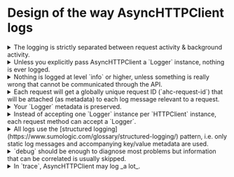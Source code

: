 # Design of the way AsyncHTTPClient logs

<details>
  <summary>The logging is strictly separated between request activity & background activity.</summary>
  AsyncHTTPClient is very much a request-driven library. Almost all work happens when you invoke a request, say `httpClient.get(someURL)`. To preserve the metadata you may have attached to your current `Logger`, we accept a `logger: Logger` parameter on each request. For example to so a `GET` request with logging use the following code.

```swift
httpClient.get(someURL, logger: myLogger)
```

  Apart from the request-driven work, AsyncHTTPClient does do some very limited amount of background work, for example expiring connections that stayed unused in the connection pool for too long. Logs associated with the activity from background tasks can be seen only if you attach a `Logger` in `HTTPClient`'s initialiser like below.

```swift
HTTPClient(eventLoopGroupProvider: .shared(group),
           backgroundActivityLogger: self.myBackgroundLogger)
```

The rationale for the strict separation is the correct propagation of the `Logger`'s `metadata`. You are likely to attach request specific information to a `Logger` before passing it to one of AsyncHTTPClient's request methods. This metadata will then be correctly attached to all log messages that occur from AsyncHTTPClient processing this request.

If AsyncHTTPClient does some work in the background (like closing a connection that was long idle) however you likely do _not_ want the request-specific information from some previous request to be attached to those messages. Therefore, those messages get logged with the `backgroundActivityLogger` passed to HTTPClient's initialiser.
</details>
<details>
  <summary>Unless you explicitly pass AsyncHTTPClient a `Logger` instance, nothing is ever logged.</summary>
  AsyncHTTPClient is useful in many places where you wouldn't want to log, for example a command line HTTP client. Also, we do not want to change its default behaviour in a minor release.
</details>
<details>
  <summary>Nothing is logged at level `info` or higher, unless something is really wrong that cannot be communicated through the API.</summary>
  Fundamentally, AsyncHTTPClient performs a simple task, it makes a HTTP request and communicates the outcome back via its API. In normal usage, we would not expect people to want AsyncHTTPClient to log. In certain scenarios, for example when debugging why a request takes longer than expected it may however be useful to get information about AsyncHTTPClient's connection pool. That is when enabling logging may become useful.
</details>
<details>
  <summary>Each request will get a globally unique request ID (`ahc-request-id`) that will be attached (as metadata) to each log message relevant to a request.</summary>
  When many concurrent requests are active, it can be challenging to figure out which log message is associated with which request. To facilitate this task, AsyncHTTPClient will add a metadata field `ahc-request-id` to each log message so you can first find the request ID that is causing issues and then filter only messages with that ID.
</details>
<details>
  <summary>Your `Logger` metadata is preserved.</summary>
  AsyncHTTPClient accepts a `Logger` on every request method. This means that all the metadata you have attached, will be present on log messages issued by AsyncHTTPClient.

 For example, if you attach `["my-system-req-uuid": "84B453E0-0DFD-4B4B-BF22-3434812C9015"]` and then do two requests using AsyncHTTPClient, both of those requests will carry `"my-system-req-uuid` as well as AsyncHTTPClient's `ahc-request-id`. This allows you to filter all HTTP request made from one of your system's requests whilst still disambiguating the HTTP requests (they will have different `ahc-request-id`s.
</details>
<details>
  <summary>Instead of accepting one `Logger` instance per `HTTPClient` instance, each request method can accept a `Logger`.</summary>
  This allows AsyncHTTPClient to preserve your metadata and add its own metadata such as `ahc-request-id`.
</details>
<details>
  <summary>All logs use the [structured logging](https://www.sumologic.com/glossary/structured-logging/) pattern, i.e. only static log messages and accompanying key/value metadata are used.</summary>
  None of the log messages issued by AsyncHTTPClient will use String interpolation which means they will always be the exact same message.

  For example when AsyncHTTPClient wants to tell you it got an actual network connection to perform a request on, it will give the logger the following pieces of information:

  - message: `got connection for request`
  - metadata (the values are example):
    - `ahc-request-id`: `0`
    - `ahc-connection`: `SocketChannel { BaseSocket { fd=15 }, active = true, localAddress = Optional([IPv4]127.0.0.1/127.0.0.1:54459), remoteAddress = Optional([IPv4]127.0.0.1/127.0.0.1:54457) }`

  As you can see above, the log message doesn't actually contain the request or the network connection. Both of those pieces of information are in the `metadata`.

  The rationale is that many people use log aggregation systems where it is very useful to aggregate, search and group by log message, or specific metadata values. This is greatly simplified by using a constant string (relatively stable) string and explicitly marked metadata values which make it easy to filter by.
</details>
<details>
  <summary>`debug` should be enough to diagnose most problems but information that can be correlated is usually skipped.</summary>
  When crafting log messages, it's often hard to strike a balance between logging everything and logging just enough. A rule of thumb is that you have to assume someone may be running with `logLevel = .debug` in production. So it can't be too much. Yet `.trace` can log everything you would need to know when debugging a tricky implementation issue. We assume nobody is running in production with `logLevel = .trace`.

  The problem with logging everything is that logging itself becomes very slow. We want logging in `debug` level to still be reasonably performant and therefore avoid logging information that can be correlated from other log messages.

  For example, AsyncHTTPClient may tell you in two log messages that it `got a connection` (from the connection pool) and a little later that it's `parking connection` (in the connection pool). Just like all messages, both of them will have an associated `ahc-request-id` which makes it possible to correlate the two log messages. The message that logs that we actually got a network connection will also include information about this network connection. The message that we're now parking the connection however _will not_. The information which connection is being parked can be found by filtering all other log messages with the same `ahc-request-id`.
</details>
<details>
  <summary>In `trace`, AsyncHTTPClient may log _a lot_.</summary>
  In the `.trace` log level, AsyncHTTPClient basically logs all the information that it has handily available. The frugality considerations we take in `.debug` do not apply here. We just want to log as much information as possible. This is useful almost exclusively for local debugging and should almost certainly not be sent into a log aggregation system where the information might be persisted for a long time. This also means, handing AsyncHTTPClient a logger in `logLevel = .trace` may have a fairly serious performance impact.
</details>
